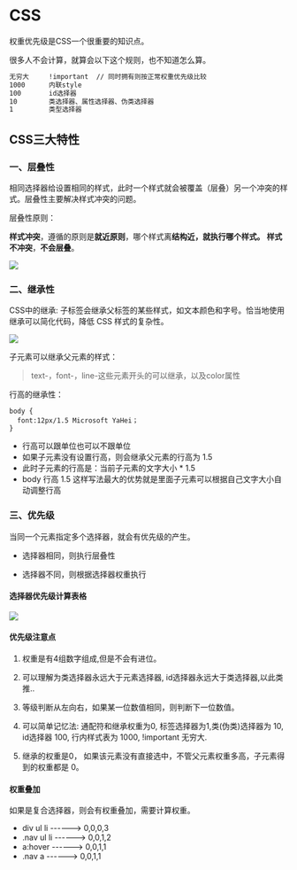 # CSS 

权重优先级是CSS一个很重要的知识点。

很多人不会计算，就算会以下这个规则，也不知道怎么算。

```bash
无穷大     !important  // 同时拥有则按正常权重优先级比较
1000      内联style  
100       id选择器   
10        类选择器、属性选择器、伪类选择器   
1         类型选择器
```

## CSS三大特性

### 一、层叠性

相同选择器给设置相同的样式，此时一个样式就会被覆盖（层叠）另一个冲突的样式。层叠性主要解决样式冲突的问题。

层叠性原则：

**样式冲突**，遵循的原则是**就近原则**，哪个样式离**结构近，就执行哪个样式。**
**样式不冲突**，**不会层叠**。

<img src="https://pic3.zhimg.com/80/v2-34e3d100ca4b1627055387a27899b072_720w.webp" />

### 二、继承性

CSS中的继承: 子标签会继承父标签的某些样式，如文本颜色和字号。恰当地使用继承可以简化代码，降低 CSS 样式的复杂性。

<img src="https://pic4.zhimg.com/80/v2-7772c13c6183dd2ac9f1b9329699ee47_720w.webp" />

子元素可以继承父元素的样式：

> text-，font-，line-这些元素开头的可以继承，以及color属性

行高的继承性：

```
body {
  font:12px/1.5 Microsoft YaHei；
}
```

- 行高可以跟单位也可以不跟单位
- 如果子元素没有设置行高，则会继承父元素的行高为 1.5
- 此时子元素的行高是：当前子元素的文字大小 * 1.5
- body 行高 1.5 这样写法最大的优势就是里面子元素可以根据自己文字大小自动调整行高

### 三、优先级

当同一个元素指定多个选择器，就会有优先级的产生。

- 选择器相同，则执行层叠性

- 选择器不同，则根据选择器权重执行

#### 选择器优先级计算表格

<img src="https://pic4.zhimg.com/80/v2-198ced7c1c86fb885c52f452a99be0cf_720w.webp" />

#### 优先级注意点

1. 权重是有4组数字组成,但是不会有进位。

2. 可以理解为类选择器永远大于元素选择器, id选择器永远大于类选择器,以此类推..

3. 等级判断从左向右，如果某一位数值相同，则判断下一位数值。

4. 可以简单记忆法: 通配符和继承权重为0, 标签选择器为1,类(伪类)选择器为 10, id选择器 100, 行内样式表为 1000, !important 无穷大.

5. 继承的权重是0， 如果该元素没有直接选中，不管父元素权重多高，子元素得到的权重都是 0。

#### 权重叠加

如果是复合选择器，则会有权重叠加，需要计算权重。

- div ul li ------> 0,0,0,3
- .nav ul li ------> 0,0,1,2
- a:hover -----—> 0,0,1,1
- .nav a ------> 0,0,1,1